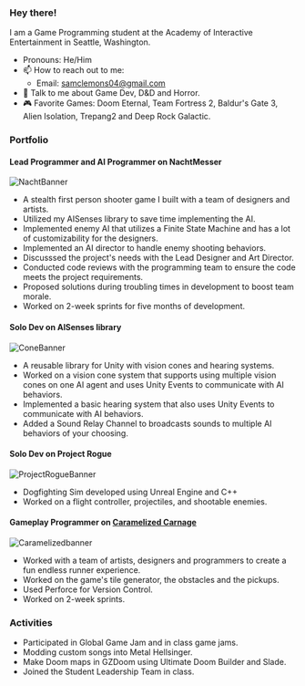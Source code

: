 ### Hey there!

I am a Game Programming student at the Academy of Interactive Entertainment in Seattle, Washington.

- Pronouns: He/Him
- 📫 How to reach out to me:
  - Email: samclemons04@gmail.com
- 💬 Talk to me about Game Dev, D&D and Horror.
- 🎮 Favorite Games: Doom Eternal, Team Fortress 2, Baldur's Gate 3, Alien Isolation, Trepang2 and Deep Rock Galactic.
 
### Portfolio

#### **Lead Programmer and AI Programmer** on NachtMesser
![NachtBanner](![nachtmesser](https://github.com/PyranoTheDev/PyranoTheDev/assets/73611583/aa153cd5-f1ad-4436-90d6-8546f3db5ab1))
- A stealth first person shooter game I built with a team of designers and artists.
- Utilized my AISenses library to save time implementing the AI.
- Implemented enemy AI that utilizes a Finite State Machine and has a lot of customizability for the designers.
- Implemented an AI director to handle enemy shooting behaviors.
- Discusssed the project's needs with the Lead Designer and Art Director.
- Conducted code reviews with the programming team to ensure the code meets the project requirements.
- Proposed solutions during troubling times in development to boost team morale.
- Worked on 2-week sprints for five months of development.
#### **Solo Dev** on AISenses library
![ConeBanner](https://github.com/PyranoTheDev/PyranoTheDev/assets/73611583/98953ee6-7fd9-47c2-b32e-47e9728506de)
- A reusable library for Unity with vision cones and hearing systems.
- Worked on a vision cone system that supports using multiple vision cones on one AI agent and uses Unity Events to communicate with AI behaviors.
- Implemented a basic hearing system that also uses Unity Events to communicate with AI behaviors.
- Added a Sound Relay Channel to broadcasts sounds to multiple AI behaviors of your choosing.
#### **Solo Dev** on Project Rogue
![ProjectRogueBanner](https://github.com/PyranoTheDev/PyranoTheDev/assets/73611583/ff2d56c7-e883-4b3f-ae27-04eb9db6be8f)
- Dogfighting Sim developed using Unreal Engine and C++
- Worked on a flight controller, projectiles, and shootable enemies.
#### **Gameplay Programmer** on [Caramelized Carnage](https://aieseattle.itch.io/western-robots-associated)
![Caramelizedbanner](https://github.com/PyranoTheDev/PyranoTheDev/assets/73611583/f8b14caa-c17c-47cc-a1e5-f64fd1925f1a)
- Worked with a team of artists, designers and programmers to create a fun endless runner experience.
- Worked on the game's tile generator, the obstacles and the pickups.
- Used Perforce for Version Control.
- Worked on 2-week sprints.


### Activities

- Participated in Global Game Jam and in class game jams.
- Modding custom songs into Metal Hellsinger.
- Make Doom maps in GZDoom using Ultimate Doom Builder and Slade.
- Joined the Student Leadership Team in class.

<!--
**PyranoTheDev/PyranoTheDev** is a ✨ _special_ ✨ repository because its `README.md` (this file) appears on your GitHub profile.

Here are some ideas to get you started:

- 🔭 I’m currently working on ...
- 🌱 I’m currently learning ...
- 👯 I’m looking to collaborate on ...
- 🤔 I’m looking for help with ...
- 💬 Ask me about ...
- 📫 How to reach me: ...
- 😄 Pronouns: ...
- ⚡ Fun fact: ...
-->
